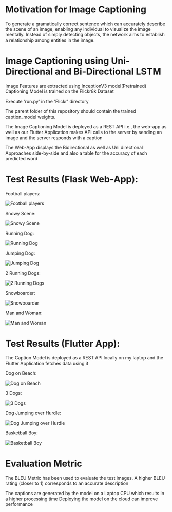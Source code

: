 # Motivation for Image Captioning

To generate a gramatically correct sentence which can accurately describe the scene of an image, enabling any individual to visualize the image mentally. Instead of simply detecting objects, the network aims to establish a relationship among entities in the image.

# Image Captioning using Uni-Directional and Bi-Directional LSTM

Image Features are extracted using InceptionV3 model(Pretrained) 
Captioning Model is trained on the Flickr8k Dataset

Execute 'run.py' in the 'Flickr' directory

The parent folder of this repository should contain the trained caption_model weights.

The Image Captioning Model is deployed as a REST API i.e., the web-app as well as our Flutter Application makes API calls to the server by sending an image and the server responds with a caption

The Web-App displays the Bidirectional as well as Uni directional Approaches side-by-side and also a table for the accuracy of each predicted word

# Test Results (Flask Web-App):

Football players:

![Football players](https://github.com/hasnainroopawalla/Image-Captioning-Scene-Descriptor/blob/master/images/Capture1.JPG)

Snowy Scene:

![Snowy Scene](https://github.com/hasnainroopawalla/Image-Captioning-Scene-Descriptor/blob/master/images/Capture2.JPG)

Running Dog:

![Running Dog](https://github.com/hasnainroopawalla/Image-Captioning-Scene-Descriptor/blob/master/images/Capture3.JPG)

Jumping Dog:

![Jumping Dog](https://github.com/hasnainroopawalla/Image-Captioning-Scene-Descriptor/blob/master/images/Capture4.JPG)

2 Running Dogs:


![2 Running Dogs](https://github.com/hasnainroopawalla/Image-Captioning-Scene-Descriptor/blob/master/images/Capture5.JPG)

Snowboarder:

![Snowboarder](https://github.com/hasnainroopawalla/Image-Captioning-Scene-Descriptor/blob/master/images/Capture6.JPG)

Man and Woman:

![Man and Woman](https://github.com/hasnainroopawalla/Image-Captioning-Scene-Descriptor/blob/master/images/Capture7.JPG)

# Test Results (Flutter App):

The Caption Model is deployed as a REST API locally on my laptop and the Flutter Application fetches data using it

Dog on Beach:

![Dog on Beach](https://github.com/hasnainroopawalla/Image-Captioning-Scene-Descriptor/blob/master/images/Capture8.jpeg)

3 Dogs:

![3 Dogs](https://github.com/hasnainroopawalla/Image-Captioning-Scene-Descriptor/blob/master/images/Capture9.jpeg)

Dog Jumping over Hurdle:

![Dog Jumping over Hurdle](https://github.com/hasnainroopawalla/Image-Captioning-Scene-Descriptor/blob/master/images/Capture10.jpeg)

Basketball Boy:

![Basketball Boy](https://github.com/hasnainroopawalla/Image-Captioning-Scene-Descriptor/blob/master/images/Capture11.jpeg)

# Evaluation Metric

The BLEU Metric has been used to evaluate the test images. A higher BLEU rating (closer to 1) corresponds to an accurate description

The captions are generated by the model on a Laptop CPU which results in a higher processing time
Deploying the model on the cloud can improve performance
